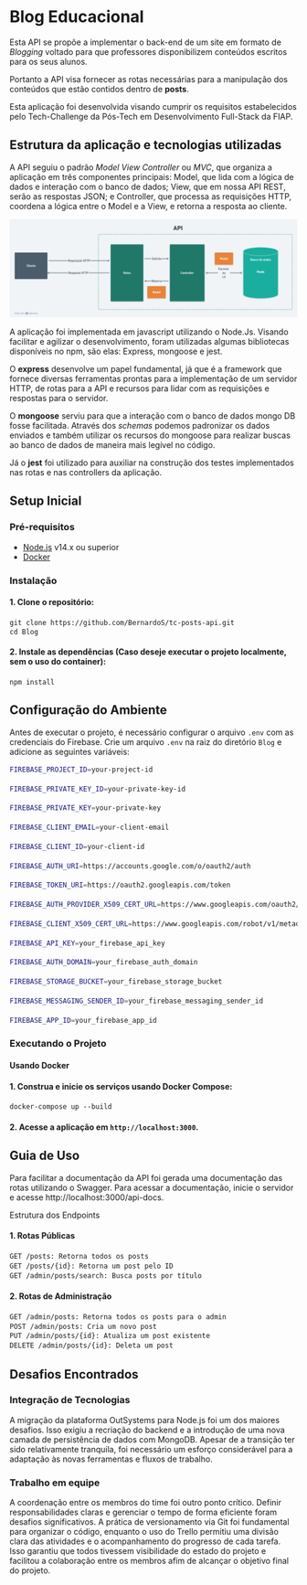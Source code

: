 
# Blog Educacional

Esta API se propõe a implementar o back-end de um site em formato de *Blogging* voltado para que professores disponibilizem conteúdos escritos para os seus alunos. 

Portanto a API visa fornecer as rotas necessárias para a manipulação dos conteúdos que estão contidos dentro de **posts**.

Esta aplicação foi desenvolvida visando cumprir os requisitos estabelecidos pelo Tech-Challenge da Pós-Tech em Desenvolvimento Full-Stack da FIAP.


## Estrutura da aplicação e tecnologias utilizadas

A API seguiu o padrão *Model View Controller* ou *MVC*, que organiza a aplicação em três componentes principais: Model, que lida com a lógica de dados e interação com o banco de dados; View, que em nossa API REST, serão as respostas JSON; e Controller, que processa as requisições HTTP, coordena a lógica entre o Model e a View, e retorna a resposta ao cliente. 

![Diagrama da API](./Blog/assets/API.png)

A aplicação foi implementada em javascript utilizando o Node.Js. Visando facilitar e agilizar o desenvolvimento, foram utilizadas algumas bibliotecas disponíveis no npm, são elas: Express, mongoose e jest.

O **express** desenvolve um papel fundamental, já que é a framework que fornece diversas ferramentas prontas para a implementação de um servidor HTTP, de rotas para a API e recursos para lidar com as requisições e respostas para o servidor.

O **mongoose** serviu para que a interação com o banco de dados mongo DB fosse facilitada. Através dos *schemas* podemos padronizar os dados enviados e também utilizar os recursos do mongoose para realizar buscas ao banco de dados de maneira mais legível no código.

Já o **jest** foi utilizado para auxiliar na construção dos testes implementados nas rotas e nas controllers da aplicação.





## Setup Inicial


### Pré-requisitos

- [Node.js](https://nodejs.org/) v14.x ou superior
- [Docker](https://www.docker.com/get-started)

### Instalação

#### 1. Clone o repositório:

    git clone https://github.com/BernardoS/tc-posts-api.git
    cd Blog

#### 2. Instale as dependências (Caso deseje executar o projeto localmente, sem o uso do container):

    npm install

## Configuração do Ambiente

Antes de executar o projeto, é necessário configurar o arquivo `.env` com as credenciais do Firebase. Crie um arquivo `.env` na raiz do diretório `Blog` e adicione as seguintes variáveis:
```sh
FIREBASE_PROJECT_ID=your-project-id

FIREBASE_PRIVATE_KEY_ID=your-private-key-id

FIREBASE_PRIVATE_KEY=your-private-key

FIREBASE_CLIENT_EMAIL=your-client-email

FIREBASE_CLIENT_ID=your-client-id

FIREBASE_AUTH_URI=https://accounts.google.com/o/oauth2/auth

FIREBASE_TOKEN_URI=https://oauth2.googleapis.com/token

FIREBASE_AUTH_PROVIDER_X509_CERT_URL=https://www.googleapis.com/oauth2/v1/certs

FIREBASE_CLIENT_X509_CERT_URL=https://www.googleapis.com/robot/v1/metadata/x509/your-client-email

FIREBASE_API_KEY=your_firebase_api_key

FIREBASE_AUTH_DOMAIN=your_firebase_auth_domain

FIREBASE_STORAGE_BUCKET=your_firebase_storage_bucket

FIREBASE_MESSAGING_SENDER_ID=your_firebase_messaging_sender_id

FIREBASE_APP_ID=your_firebase_app_id

```

### Executando o Projeto

#### Usando Docker

#### 1. Construa e inicie os serviços usando Docker Compose:
    
    docker-compose up --build
    
#### 2. Acesse a aplicação em `http://localhost:3000`.



## Guia de Uso

Para facilitar a documentação da API foi gerada uma documentação das rotas utilizando o Swagger. Para acessar a documentação, inicie o servidor e acesse http://localhost:3000/api-docs.



Estrutura dos Endpoints

#### 1. Rotas Públicas
```sh
GET /posts: Retorna todos os posts
GET /posts/{id}: Retorna um post pelo ID
GET /admin/posts/search: Busca posts por título
```

#### 2. Rotas de Administração
```sh
GET /admin/posts: Retorna todos os posts para o admin
POST /admin/posts: Cria um novo post
PUT /admin/posts/{id}: Atualiza um post existente
DELETE /admin/posts/{id}: Deleta um post
```

## Desafios Encontrados

### Integração de Tecnologias

A migração da plataforma OutSystems para Node.js foi um dos maiores desafios. Isso exigiu a recriação do backend e a introdução de uma nova camada de persistência de dados com MongoDB. Apesar de a transição ter sido relativamente tranquila, foi necessário um esforço considerável para a adaptação às novas ferramentas e fluxos de trabalho.

### Trabalho em equipe

A coordenação entre os membros do time foi outro ponto crítico. Definir responsabilidades claras e gerenciar o tempo de forma eficiente foram desafios significativos. A prática de versionamento via Git foi fundamental para organizar o código, enquanto o uso do Trello permitiu uma divisão clara das atividades e o acompanhamento do progresso de cada tarefa. Isso garantiu que todos tivessem visibilidade do estado do projeto e facilitou a colaboração entre os membros afim de alcançar o objetivo final do projeto. 